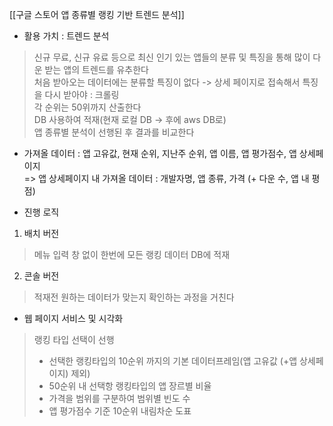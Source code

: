 [[구글 스토어 앱 종류별 랭킹 기반 트렌드 분석]]

- 활용 가치 : 트렌드 분석
> 신규 무료, 신규 유료 등으로 최신 인기 있는 앱들의 분류 및 특징을 통해 많이 다운 받는 앱의 트렌드를 유추한다  
> 처음 받아오는 데이터에는 분류할 특징이 없다 -> 상세 페이지로 접속해서 특징을 다시 받아야 : 크롤링  
> 각 순위는 50위까지 산출한다  
> DB 사용하여 적재(현재 로컬 DB -> 후에 aws DB로)  
> 앱 종류별 분석이 선행된 후 결과를 비교한다  

- 가져올 데이터 : 앱 고유값, 현재 순위, 지난주 순위, 앱 이름, 앱 평가점수, 앱 상세페이지  
    => 앱 상세페이지 내 가져올 데이터 : 개발자명, 앱 종류, 가격 (+ 다운 수, 앱 내 평점)

- 진행 로직
1) 배치 버전
> 메뉴 입력 창 없이 한번에 모든 랭킹 데이터 DB에 적재
2) 콘솔 버전
> 적재전 원하는 데이터가 맞는지 확인하는 과정을 거친다
 
- 웹 페이지 서비스 및 시각화
> 랭킹 타입 선택이 선행
> - 선택한 랭킹타입의 10순위 까지의 기본 데이터프레임(앱 고유값 (+앱 상세페이지) 제외)
> - 50순위 내 선택항 랭킹타입의 앱 장르별 비율
> - 가격을 범위를 구분하여 범위별 빈도 수
> - 앱 평가점수 기준 10순위 내림차순 도표

